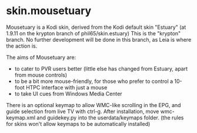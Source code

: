 # skin.mousetuary
Mousetuary is a Kodi skin, derived from the Kodi default skin "Estuary" (at 1.9.11 on the krypton branch of phil65/skin.estuary)
This is the "krypton" branch. No further development will be done in this branch, as Leia is where the action is.

The aims of Mousetuary are: 
- to cater to PVR users better (little else has changed from Estuary, apart from mouse controls)
- to be a bit more mouse-friendly, for those who prefer to control a 10-foot HTPC interface with just a mouse
- to take UI cues from Windows Media Center 

There is an optional keymap to allow WMC-like scrolling in the EPG, and guide selection from live TV with ctrl-g. After installation, move wmc-keymap.xml and guidekey.py into the userdata/keymaps folder. (the rules for skins won't allow keymaps to be automatically installed)

